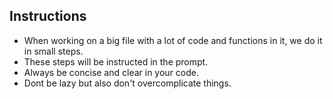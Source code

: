 ## Instructions

- When working on a big file with a lot of code and functions in it, we do it in small steps.
- These steps will be instructed in the prompt.
- Always be concise and clear in your code.
- Dont be lazy but also don't overcomplicate things.
